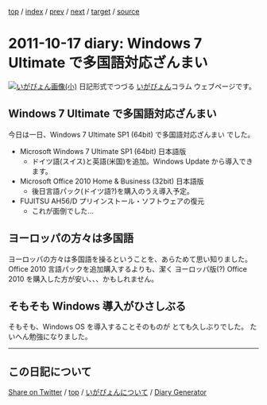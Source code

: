 [top](../index.html) 
 / [index](index.html) 
 / [prev](ig111015.html) 
 / [next](ig111022.html) 
 / [target](https://igapyon.github.io/diary/2011/ig111017.html) 
 / [source](https://github.com/igapyon/diary/blob/gh-pages/2011/ig111017.html.src.md) 

2011-10-17 diary: Windows 7 Ultimate で多国語対応ざんまい
=====================================================================================================
[![いがぴょん画像(小)](https://igapyon.github.io/diary/images/iga200306s.jpg "いがぴょん")](https://igapyon.github.io/diary/memo/memoigapyon.html) 日記形式でつづる [いがぴょん](https://igapyon.github.io/diary/memo/memoigapyon.html)コラム ウェブページです。

## Windows 7 Ultimate で多国語対応ざんまい

今日は一日、Windows 7 Ultimate SP1 (64bit) で多国語対応ざんまい でした。

* Microsoft Windows 7 Ultimate SP1 (64bit) 日本語版
  * ドイツ語(スイス)と英語(米国)を追加。Windows Update から導入できます。
* Microsoft Office 2010 Home & Business (32bit) 日本語版
  * 後日言語パック(ドイツ語?)を購入のうえ導入予定。
* FUJITSU AH56/D プリインストール・ソフトウェアの復元
  * これが面倒でした...



## ヨーロッパの方々は多国語

ヨーロッパの方々は多国語を操るということを、あらためて思い知りました。
Office 2010 言語パックを追加購入するよりも、潔く ヨーロッパ版(?) Office 2010 を購入した方が安い、、、かもしれません。


## そもそも Windows 導入がひさしぶる

そもそも、Windows OS を導入することそのものが とても久しぶりでした。
たいへん勉強になりました。


----------------------------------------------------------------------------------------------------

## この日記について

[Share on Twitter](https://twitter.com/intent/tweet?hashtags=igapyon%2Cdiary%2C%E3%81%84%E3%81%8C%E3%81%B4%E3%82%87%E3%82%93&text=Windows+7+Ultimate+%E3%81%A7%E5%A4%9A%E5%9B%BD%E8%AA%9E%E5%AF%BE%E5%BF%9C%E3%81%96%E3%82%93%E3%81%BE%E3%81%84&url=https%3A%2F%2Figapyon.github.io%2Fdiary%2F2011%2Fig111017.html) / [top](../index.html) / [いがぴょんについて](https://igapyon.github.io/diary/memo/memoigapyon.html) / [Diary Generator](https://github.com/igapyon/igapyonv3)
